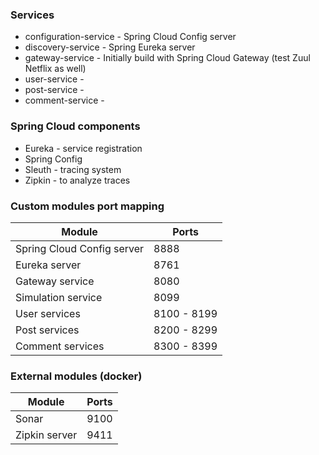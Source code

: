 ### Services

- configuration-service - Spring Cloud Config server
- discovery-service - Spring Eureka server
- gateway-service - Initially build with Spring Cloud Gateway (test Zuul Netflix as well)
- user-service - 
- post-service - 
- comment-service - 

### Spring Cloud components

- Eureka - service registration
- Spring Config
- Sleuth - tracing system
- Zipkin - to analyze traces

### Custom modules port mapping

|Module|Ports|
|------|-----|
|Spring Cloud Config server|8888|
|Eureka server|8761|
|Gateway service|8080|
|Simulation service|8099|
|User services|8100 - 8199|
|Post services|8200 - 8299|
|Comment services|8300 - 8399|

### External modules (docker)
|Module|Ports|
|------|-----|
|Sonar|9100|
|Zipkin server|9411|
